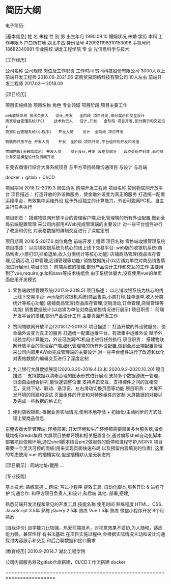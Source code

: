 # 简历大纲

电子简历:

<!-- 1. 技术能力：先写岗位所需能力，再写加分能力，不要写无关能力；
2. 项目经历：只写明星项目，描述遵循 STAR 法则；
3. 简历印象：简历遵循三大原则：清晰，简短，必要； -->

<!-- 个人信息
实习/工作经历
项目经历
专业技能
其他
「教育经历」这个模块，如果是实习生/应届生，应该将他放在「个人信」息和「实习/工作经历」之间，如果是社招，我觉得应该放在「其他」之前就好了，毕竟「工作经历」和「项目经历」才是重点。 -->

<!-- 岗位要求：

1. 有扎实的前端基础，了解业界先进的技术概念和开发方式，有实践经验；
2. 具备跨终端的前端开发能力，在Web（PC + Mobile）/ Node.js / Hybrid App / Native App 三个方向上至少精通一个方向，具备多个的更佳；
3. 至少能够熟练应用一款前端框架 ( Vue.js / React / Angular / WEEX) ，熟悉源码和框架原理的优先；
4. 至少熟悉一门非前端的语言（Java / PHP / C / C++ / Python / Ruby），并有实践经验；
5. 具备良好的团队协作精神，能利用自身技术能力提升团队整体研发效率，提高团队影响力；
6. 对前端技术有持续的热情，个性乐观开朗，逻辑性强，善于和各种背景的人合作。
7. 具有AB实验的理论知识和实践经验的优先。

根据产品需求开发 / 维护高质量的跨终端（PC + Mobile / Node.js / Hybrid App ）项目；结合当下开发场景，建立或优化提升工作效率的工具；在理解产品业务的基础上，提升产品的用户体验，能够通过技术驱动业务的发展；关注前端前沿技术研究，通过新技术服务团队和业务。

通过这份岗位描述，我们可以大致看出这份岗位的工作内容包含以下几个方面：跨终端项目开发；内部提效工具开发；产品体验优化；技术创新与赋能； -->

<!-- 简历印象对于前端开发工程师，需要额外注意的是，你最好尽可能凸显出你的沟通表达能力，团队协作能力与自我学习能力。我认为这三大能力对于一名优秀的前端工程师而言，是非常重要的。前端开发这个岗位站在设计与技术的十字路口，自然要和感性与理性两方面的人打交道，在工作中的很多时候，实际上充当着团队润滑剂的作用。因此你越是展现出这方面的特点，就越能博得雇主的好感。

在整个简历中，你有 2 次展现出你以上特点的机会，请你务必珍惜：在项目经历描述中，通过交代清楚你在团队中的位置，以及大略描述你在团队中起到的作用；在简历的「自我评价」中，写明你的软实力，并用三两句话举出一个事例来证明你所言非虚；事实上，很多应聘者在简历中会忽视「自我评价」这个版块的设计和撰写，这是很令人遗憾的，我认为这个版块恰恰是简历中可以非常有亮点的一部分。因为它彰显了应聘者的个性与与众不同。 -->

[基本信息]
姓    名	朱程
性    别	男
出生年月	1990.09.10
婚姻状况	未婚
学历	本科
工作年限	5
户口所在地	湖北孝昌
身份证号	420921198910153096
手机号码	18682340981
毕业院校	湖北工程学院
专    业	光信息科学与技术


[工作经历]
<!-- 内容-工作经历前端的工作经历大段描述，位置靠前非前端工作经历位置靠后，一句话精简带过承担角色， 做了哪些东西， 用了哪些技术， 解决了什么问题。 要出现「技术名词」，细节、可量化的成果 -->
公司名称	公司规模	岗位及工作职责	工作时间
赞同科技股份有限公司	3000人以上	前端开发工程师	2018.09-2021.06
诺购贸易网络科技有限公司	10人左右	前端开发工程师	2017.02— 2018.09

[项目经历]

<!-- 坚持记录
写作需要素材，写简历当然也需要素材，简历的素材就来自于我们日积月累的工作，可以养成习惯，有意识地将一些经历以文本的形式记录下来。

记录的方式有很多，比如技术博客、项目日志、年度总结甚至是周报，这种书面形式的留存总结能够随时 review，所谓好记性不如烂笔头，这些信息最终可能就变成你简历的重要素材。

当然，也没必要事无巨细记流水账，可以把有限的精力放在一些重要节点上：

项目启动时，技术选型的过程、思考、论据、结论
项目结束时，执行过程的复盘、反思、重点难点、数据指标
使用开源框架遇到问题时，调试过程、逻辑推导、解决方案
学习新技术时，
解决性能问题时，优化前后有多大的提升、具体有哪些优化措施，用了哪些工具，如何实行

「性能提升」：性能优化通常是一种很综合很复杂的场景，需要足够的知识深度，需要灵活运用各种调试工具，所以面试官通常看到这种经历都会多加关注，如果能推断出优化前后的指标变化就更好了
「业务提效」：这方面通常是引入或者创造了某类工具，改变或优化原有工作流程达到局部或全局更优解，从而提升整体效率，优化方向不局限于开发团队内部。这类优化与业务紧密结合，换个业务方向的面试官可能很难从你做的事情 get 到点，如果能提供一些具体的优化数值是有助于读者做判断的，可以是流程提效了 xx %、工单完成率提升了 xx，达到xx、响应及时度提升了 xx 之类的
「业务推进」：假如有幸参与到一个发展比较猛的项目，而且你在这个项目中是比较核心的成员，那么可以考虑总结一下从开始到你准备离开的时候，项目的业务指标有多大的增长
「影响力」：影响力这个概念就比较主观难以量化了，但是也可以用别的指标从旁佐证，比如工作期间做了 xx 次部门内分享、xx 次公司范围分享、xx 次行业大型分享；或者是，输出了 xx 份博客之类的 -->

<!-- STAR 法则是指在描述中依次出现：Situation（情景），Task（任务），Action（行动）和 Result（结果）信息的描述一件事的原则
XXX 项目出现 XXX 问题，我作为 XXX，负责其中的 XXX 部分，我通过 XXX 方式（或技术方案）成功解决了该问题，使 XXX 提高了 XXX，XXX 增长了 XXX。
我做了 XX 项目重构，用了 XX 技术方案，克服了 XX 的困难，最终让 XX 这类需求变更可以短平快的被消化，极速研发、快速上线、且数据采集也做到了标准化，研发成本大大降低，数据积累增长迅速，比如 XX ，最后在 XX 产品线中开始推广。
理想情况下，简历最好不要超过 1 页，至多不超过 2 页是一个很好的尺度。鉴于这个篇幅，你的项目经历最好也只需要包含你近 1 年做过的，你觉得有代表性的项目即可。 -->

  项目实施经验	项目名称	角色	专业领域	项目阶段	项目主要工作

	web收银系统	技术负责人	设计,开发	全阶段	项目开发,部分展示和交互设计
	商家后台管理系统(PC)	技术负责人	设计,开发	全阶段	项目开发,部分展示和交互设计
	商家后台管理系统(小程序)	开发人员	设计	全阶段	项目开发

	物联网开放平台	开发人员	开发	全阶段	项目开发,平台组件的开发和改造

	赞同网银(金融展展示)	开发人员	部分设计,开发	云柜员部分	云柜员组件封装,云柜员业务交互模型设计及页面开发

  东莞农商银行综合大屏系统项目
   与甲方项目经理沟通项目
   与设计
   与后端

  docker + gitlab + CI/CD

  <!--  -->

  项目期间
  2018.12-2019.3	岗位角色
  前端开发工程师	项目名称
  赞同物联网开放平台
  项目描述：
  打造开放的外设微服务，使金融外设变为真正的服务
  打造统一配置运维平台，有效集中运维外设
  赋予外设独立的计算能力，外设可脱离PC机，自主进行任务执行

  项目职责：
  搭建物联网开放平台的管理客户端,细化管理端的所有外设配置,做到全局云端配置管理
  采公司内部用AWeb完成管理端的主要设计
  对一些平台组件进行了改造和优化
  对表格数据的编辑交互进行了深度定制

  项目期间
  2016.5-2017.6	岗位角色
  前端开发工程师	项目名称
  零售端收银管理系统
  项目描述：
  以店铺收银系统为核心的线上线下交易平台:
  web版的收银机系统(商品售卖,小票打印,挂单退单,收入分类统计等核心功能)
  店铺商品管理(商品库存管理,促销活动,订单管理,店铺管理等功能)
  销售数据统计(以店铺为单位对商品销售情况进行展示)
  项目职责：
  前端系统的搭建,部分产品设计工作和交互的工作
  主要用到了vue,require,gulp和sass等技术栈组合
  由于系统体量大,没有使用vue的单页面应用开发模式

  <!--  -->

  1. 零售端收银管理系统(2017.8-2018.5)
  项目描述：
  以店铺收银系统为核心的线上线下交易平台:
  web版的收银机系统(商品售卖,小票打印,挂单退单,收入分类统计等核心功能)
  店铺商品管理(商品库存管理,促销活动,订单管理,店铺管理等功能)
  销售数据统计(以店铺为单位对商品销售情况进行展示)
  项目职责：
  前端开发平台的搭建,部分产品设计工作
    主要页面开发工作
  1. 赞同物联网开放平台(2018.12-2019.3)
  项目描述：
  打造开放的外设微服务，使金融外设变为真正的服务
  打造统一配置运维平台，有效集中运维外设
  赋予外设独立的计算能力，外设可脱离PC机自主进行任务执行
  项目职责：
  搭建物联网开放平台的管理客户端,细化管理端的所有外设配置,做到全局云端配置管理
  采公司内部用AWeb完成管理端的主要设计
  对一些平台组件进行了改造和优化
  对表格数据的编辑交互进行了深度定制

  3. 九江银行大屏数据展现(2020.3.20-2019.4.13 和 2020.9.2-2020.10.20)
  项目描述：
  支持数据以清晰合理的图表形式进行展现
  支持多个数据源统一管理，页面自由组合排列,能快速调整位置
  支持点击交互，支持控件之间的互相交互，支持下钻、联动、悬浮窗、左右滑动切换页面等功能
  项目职责：
  大屏开发环境的搭建和调试
  页面组件的开发和对特殊组件的定制
  大屏数据的对接以及完成一些数据的格式化

  <!--  -->

  1. 便利店收银机:
     根据业务实际情况,使用本地存储 + 初始化/主动同步的方式处理上架商品信息

  东莞农商大屏管理端:
      环境部署: 开发环境和生产环境都需要部署多台服务器,做负载均衡和redis集群,大屏项目依赖环境和相关配置复杂,通过编写shell自动化脚本部署项目依赖环境,通过shell脚本结合pm2做服务的启停和进程守护,NGINX
      项目需要一个灵活可控的面板(用来实现页面快速布局,以及预留内容填充的位置): 这里的考虑使用 vue 的插槽实现,但是插槽默认是无状态的

[项目展示] : 网站地址/截图
...

[专业技能]

<!-- 1. 了解：表示你听说过这个概念，甚至了解与此概念有关的基本原理；2. 熟悉：表示你通过 Demo 的形式实践过某个技术，或做过一两个与该技术有关的项目，但缺乏沉淀；3. 熟练掌握：表示你在工业级环境下，通过数个项目的实践已经掌握了某种技术的核心原理，并能够灵活地应用在开发中；4. 精通：表示你通过很多次的项目实践和潜心研究，已经对某种技术的原理和应用掌握到近乎尽善尽美的程度； -->

<!-- 熟练掌握： HTML,CSS,JS,Vue,
熟悉: Linux, 前后端环境搭建和部署

内容-职业技能
HTML&CSS&基本工具JavaScript框架&工具后端语言TypeScript&其他新技术技

能描述突出前端「关键字」，并附带小作品链接

HTML5&CSS3&移动端关键字：W3C规范、开发调试、浏览器兼容、代码可读性、常见布局、HTML5、CSS3、盒模型浮动定位、BFC、CSS3动画、Flex、Grid、栅格系统、响应式、移动端适配

JavaScript关键字事件模型、DOM 操作、Ajax封装、Jsonp封装、跨域、Promise手写、HTTP缓存、HTTP2/3闭包、原型链、原生UI组件封装、发布订阅、防抖节流、性能优化

框架&工具关键字Webpack、ES6 Moudle、Node.js、Babel、PostCSS、Sass、LessReact、Hooks、CRA、Redux、Mobx、ReactRouter、AntdVue2、Vue3、Vite、VueRouter、Vuex、ElementUI

后端语言关键字Nodejs、Express.js、Egg.js、中间件、ORM、数据库、Radius、Cookie/Session、JWT

新技术&其他TypeScript、Flutter、Uniapp、Taro、数据可视化 -->

<!-- 熟练使用xxx工具做什么事能用 xxx 做什么事有 xxx 使用经验 -->

基本技术: 熟练掌握...
跨端: 写过小程序
提效工具: 自动化脚本,服务开启 & 进程守护
沟通合作: 和甲方项目负责人,和设计,和后端
其他: 部署,搭建,

熟悉前端开发流程和常见的开发工具
技能名称	使用时间	熟练程度
HTML、CSS、JavaScript	3.5年	熟练
jQuery	2.5年	熟练
Vue	1.5年	熟练
微信小程序开发	6个月	熟悉

[自我评价]
  自学能力比较强，热爱前端技术，对视觉效果不妥协,为人随和，适应能力强，兼容性好
  有书法基础
  在项目实施过程中,会根据实际情况主动和设计沟通探讨内容展示和交互,和后台聊数据和接口需求

[教育经历]
  2010.9-2014.7     湖北工程学院

公司内部服务器及gitlab仓库搭建，CI/CD工作流搭建
docker

=======================================================================
